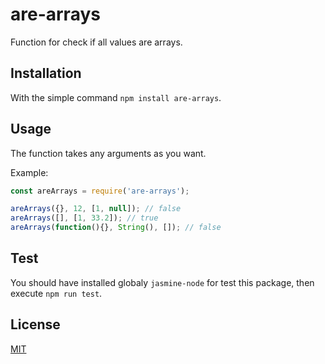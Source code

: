# are-arrays

Function for check if all values are arrays.

## Installation

With the simple command `npm install are-arrays`.

## Usage

The function takes any arguments as you want.

Example:

```js
const areArrays = require('are-arrays');

areArrays({}, 12, [1, null]); // false
areArrays([], [1, 33.2]); // true
areArrays(function(){}, String(), []); // false
```

## Test

You should have installed globaly `jasmine-node` for test this package, then execute `npm run test`.

## License

[MIT](https://github.com/rich-97/req-ajax/blob/master/LICENSE)

